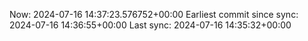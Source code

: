 Now: 2024-07-16 14:37:23.576752+00:00 Earliest commit since sync: 2024-07-16 14:36:55+00:00 Last sync: 2024-07-16 14:35:32+00:00
